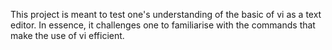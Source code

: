 This project is meant to test one's understanding of the basic of vi as a text editor. In essence, it challenges one to familiarise with the commands that make the use of vi efficient. 


